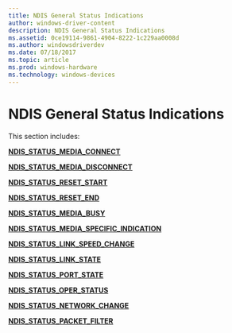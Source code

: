 ```yaml
---
title: NDIS General Status Indications
author: windows-driver-content
description: NDIS General Status Indications
ms.assetid: 0ce19114-9861-4904-8222-1c229aa0008d
ms.author: windowsdriverdev 
ms.date: 07/18/2017 
ms.topic: article 
ms.prod: windows-hardware 
ms.technology: windows-devices 
---
```


# NDIS General Status Indications





This section includes:

[**NDIS\_STATUS\_MEDIA\_CONNECT**](ndis-status-media-connect.md)

[**NDIS\_STATUS\_MEDIA\_DISCONNECT**](ndis-status-media-disconnect.md)

[**NDIS\_STATUS\_RESET\_START**](ndis-status-reset-start.md)

[**NDIS\_STATUS\_RESET\_END**](ndis-status-reset-end.md)

[**NDIS\_STATUS\_MEDIA\_BUSY**](ndis-status-media-busy.md)

[**NDIS\_STATUS\_MEDIA\_SPECIFIC\_INDICATION**](ndis-status-media-specific-indication.md)

[**NDIS\_STATUS\_LINK\_SPEED\_CHANGE**](ndis-status-link-speed-change.md)

[**NDIS\_STATUS\_LINK\_STATE**](ndis-status-link-state.md)

[**NDIS\_STATUS\_PORT\_STATE**](ndis-status-port-state.md)

[**NDIS\_STATUS\_OPER\_STATUS**](ndis-status-oper-status.md)

[**NDIS\_STATUS\_NETWORK\_CHANGE**](ndis-status-network-change.md)

[**NDIS\_STATUS\_PACKET\_FILTER**](ndis-status-packet-filter.md)

 

 




